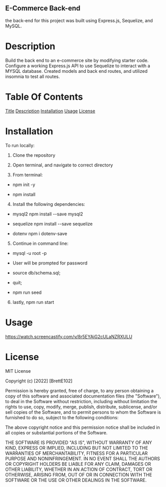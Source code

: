 ## E-Commerce Back-end 
the back-end for this project was built using Express.js, Sequelize, and MySQL.

# Description 
Build the back end to an e-commerce site by modifying starter code. Configure a working Express.js API to use Sequelize to interact with a MYSQL database. Created models and back end routes, and utilized insomnia to test all routes.

# Table Of Contents
[Title](#e-commerce-back-end)
[Description](#description)
[Installation](#installation)
[Usage](#usage)
[License](#license)


# Installation 
To run locally:

1. Clone the repository

2. Open terminal, and navigate to correct directory

3. From terminal:

  * npm init -y

  * npm install

4. Install the following dependencies:

  * mysql2 npm install --save mysql2

  * sequelize npm install --save sequelize

  * dotenv npm i dotenv-save

5. Continue in command line:

* mysql -u root -p
* User will be prompted for password

* source db/schema.sql;
* quit;
* npm run seed

6. lastly, npm run start

# Usage

https://watch.screencastify.com/v/8r5EYAiG2cULaNZRXULU

# License
MIT License

Copyright (c) [2022] [BrettE102]

Permission is hereby granted, free of charge, to any person obtaining a copy of this software and associated documentation files (the "Software"), to deal in the Software without restriction, including without limitation the rights to use, copy, modify, merge, publish, distribute, sublicense, and/or sell copies of the Software, and to permit persons to whom the Software is furnished to do so, subject to the following conditions:

The above copyright notice and this permission notice shall be included in all copies or substantial portions of the Software.

THE SOFTWARE IS PROVIDED "AS IS", WITHOUT WARRANTY OF ANY KIND, EXPRESS OR IMPLIED, INCLUDING BUT NOT LIMITED TO THE WARRANTIES OF MERCHANTABILITY, FITNESS FOR A PARTICULAR PURPOSE AND NONINFRINGEMENT. IN NO EVENT SHALL THE AUTHORS OR COPYRIGHT HOLDERS BE LIABLE FOR ANY CLAIM, DAMAGES OR OTHER LIABILITY, WHETHER IN AN ACTION OF CONTRACT, TORT OR OTHERWISE, ARISING FROM, OUT OF OR IN CONNECTION WITH THE SOFTWARE OR THE USE OR OTHER DEALINGS IN THE SOFTWARE.